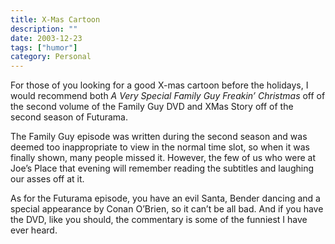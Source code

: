 ```yaml
---
title: X-Mas Cartoon
description: ""
date: 2003-12-23
tags: ["humor"]
category: Personal
---
```


For those of you looking for a good X-mas cartoon before the holidays, I would recommend both *A Very Special Family Guy Freakin’ Christmas* off of the second volume of the Family Guy DVD and XMas Story off of the second season of Futurama.

The Family Guy episode was written during the second season and was deemed too inappropriate to view in the normal time slot, so when it was finally shown, many people missed it. However, the few of us who were at Joe’s Place that evening will remember reading the subtitles and laughing our asses off at it.

As for the Futurama episode, you have an evil Santa, Bender dancing and a special appearance by Conan O’Brien, so it can’t be all bad. And if you have the DVD, like you should, the commentary is some of the funniest I have ever heard.